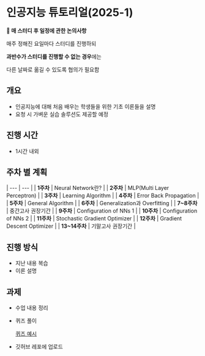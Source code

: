 # 인공지능 튜토리얼(2025-1)

<aside>
    
**🌟 매 스터디 후 일정에 관한 논의사항**

매주 정해진 요일마다 스터디를 진행하되

**과반수가 스터디를 진행할 수 없는 경우**에는

다른 날짜로 옮길 수 있도록 협의가 필요함

</aside>

## 개요

- 인공지능에 대해 처음 배우는 학생들을 위한 기초 이론들을 설명
- 요청 시 가벼운 실습 솔루션도 제공할 예정

## 진행 시간

- 1시간 내외

## 주차 별 계획

| --- | --- |
| **1주차** | Neural Network란? |
| **2주차** | MLP(Multi Layer Perceptron) |
| **3주차** | Learning Algorithm |
| **4주차** | Error Back Propagation |
| **5주차** | General Algorithm |
| **6주차** | Generalization과 Overfitting |
| **7~8주차** | 중간고사 권장기간 |
| **9주차** | Configuration of NNs 1 |
| **10주차** | Configuration of NNs 2 |
| **11주차** | Stochastic Gradient Optimizer |
| **12주차** | Gradient Descent Optimizer |
| **13~14주차** | 기말고사 권장기간 |

## 진행 방식

- 지난 내용 복습
- 이론 설명

## 과제

- 수업 내용 정리
- 퀴즈 풀이
    
    [퀴즈 예시](https://www.notion.so/19db6d824ce38045bf3ff465cf1f7770?pvs=21)
    
- 깃허브 레포에 업로드

